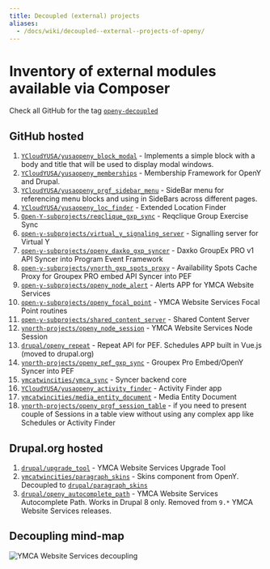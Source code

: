 ```yaml
---
title: Decoupled (external) projects
aliases:
  - /docs/wiki/decoupled--external--projects-of-openy/
---
```


# Inventory of external modules available via Composer

Check all GitHub for the tag [``openy-decoupled``](https://github.com/topics/openy-decoupled)

## GitHub hosted

1. [`YCloudYUSA/yusaopeny_block_modal`](https://github.com/YCloudYUSA/yusaopeny_block_modal) - Implements a simple block with a body and title that will be used to display modal windows.
1. [`YCloudYUSA/yusaopeny_memberships`](https://github.com/YCloudYUSA/yusaopeny_memberships) - Membership Framework for OpenY and Drupal.
1. [`YCloudYUSA/yusaopeny_prgf_sidebar_menu`](https://github.com/YCloudYUSA/yusaopeny_prgf_sidebar_menu) - SideBar menu for referencing menu blocks and using in SideBars across different pages.
1. [`YCloudYUSA/yusaopeny_loc_finder`](https://github.com/YCloudYUSA/yusaopeny_loc_filter) - Extended Location Finder
1. [`Open-Y-subprojects/reqclique_gxp_sync`](https://github.com/Open-Y-subprojects/reqclique_gxp_sync) - Reqclique Group Exercise Sync
1. [`open-y-subprojects/virtual_y_signaling_server`](https://github.com/open-y-subprojects/virtual_y_signaling_server) - Signalling server for Virtual Y
1. [`open-y-subprojects/openy_daxko_gxp_syncer`](https://github.com/open-y-subprojects/openy_daxko_gxp_syncer) - Daxko GroupEx PRO v1 API Syncer into Program Event Framework
1. [`open-y-subprojects/ynorth_gxp_spots_proxy`](https://github.com/open-y-subprojects/ynorth_gxp_spots_proxy) - Availability Spots Cache Proxy for Groupex PRO embed API Syncer into PEF
1. [`open-y-subprojects/openy_node_alert`](https://github.com/open-y-subprojects/openy_node_alert) - Alerts APP for YMCA Website Services
1. [`open-y-subprojects/openy_focal_point`](https://github.com/open-y-subprojects/openy_focal_point) - YMCA Website Services Focal Point routines
1. [`open-y-subprojects/shared_content_server`](https://github.com/open-y-subprojects/shared_content_server) - Shared Content Server
1. [`ynorth-projects/openy_node_session`](https://github.com/ynorth-projects/openy_node_session) - YMCA Website Services Node Session
1. [`drupal/openy_repeat`](https://www.drupal.org/project/openy_repeat) - Repeat API for PEF. Schedules APP built in Vue.js (moved to drupal.org)
1. [`ynorth-projects/openy_pef_gxp_sync`](https://github.com/ynorth-projects/openy_pef_gxp_sync) - Groupex Pro Embed/OpenY Syncer into PEF
1. [`ymcatwincities/ymca_sync`](https://github.com/ymcatwincities/ymca_sync) - Syncer backend core
1. [`YCloudYUSA/yusaopeny_activity_finder`](https://github.com/YCloudYUSA/yusaopeny_activity_finder) - Activity Finder app
1. [`ymcatwincities/media_entity_document`](https://github.com/ymcatwincities/media_entity_document) - Media Entity Document
1. [`ynorth-projects/openy_prgf_session_table`](https://github.com/ynorth-projects/openy_prgf_session_table) - if you need to present couple of Sessions in a table view without using any complex app like Schedules or Activity Finder

## Drupal.org hosted

1. [`drupal/upgrade_tool`](https://www.drupal.org/project/upgrade_tool) - YMCA Website Services Upgrade Tool
1. [`ymcatwincities/paragraph_skins`](https://github.com/ymcatwincities/paragraph_skins) - Skins component from OpenY. Decoupled to [`drupal/paragraph_skins`](https://www.drupal.org/project/paragraph_skins)
1. [`drupal/openy_autocomplete_path`](https://www.drupal.org/project/openy_autocomplete_path) - YMCA Website Services Autocomplete Path. Works in Drupal 8 only. Removed from `9.*` YMCA Website Services releases.

## Decoupling mind-map

![`YMCA Website Services decoupling`](https://user-images.githubusercontent.com/563412/123959435-d540c880-d9b6-11eb-89ed-8af3f21095dd.png)
